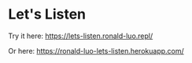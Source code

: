 # Let's Listen

Try it here: https://lets-listen.ronald-luo.repl/

Or here: https://ronald-luo-lets-listen.herokuapp.com/